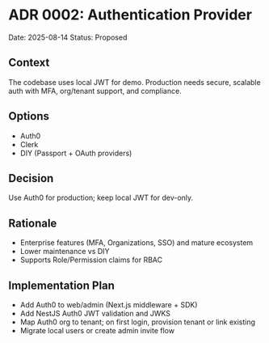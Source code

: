 # ADR 0002: Authentication Provider

Date: 2025-08-14
Status: Proposed

## Context
The codebase uses local JWT for demo. Production needs secure, scalable auth with MFA, org/tenant support, and compliance.

## Options
- Auth0
- Clerk
- DIY (Passport + OAuth providers)

## Decision
Use Auth0 for production; keep local JWT for dev-only.

## Rationale
- Enterprise features (MFA, Organizations, SSO) and mature ecosystem
- Lower maintenance vs DIY
- Supports Role/Permission claims for RBAC

## Implementation Plan
- Add Auth0 to web/admin (Next.js middleware + SDK)
- Add NestJS Auth0 JWT validation and JWKS
- Map Auth0 org to tenant; on first login, provision tenant or link existing
- Migrate local users or create admin invite flow

